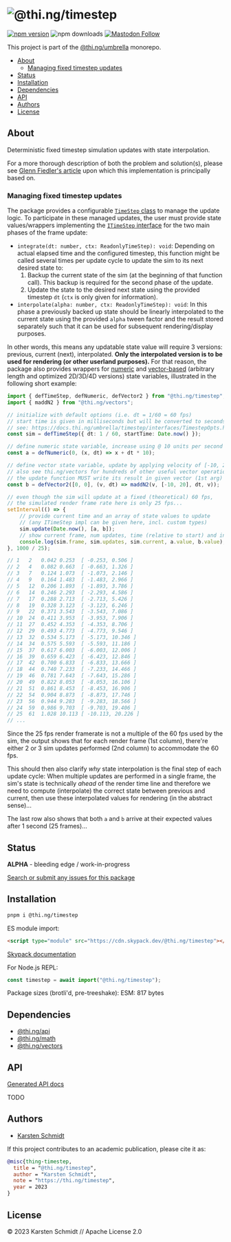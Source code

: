 <!-- This file is generated - DO NOT EDIT! -->

# ![@thi.ng/timestep](https://media.thi.ng/umbrella/banners-20220914/thing-timestep.svg?6570552f)

[![npm version](https://img.shields.io/npm/v/@thi.ng/timestep.svg)](https://www.npmjs.com/package/@thi.ng/timestep)
![npm downloads](https://img.shields.io/npm/dm/@thi.ng/timestep.svg)
[![Mastodon Follow](https://img.shields.io/mastodon/follow/109331703950160316?domain=https%3A%2F%2Fmastodon.thi.ng&style=social)](https://mastodon.thi.ng/@toxi)

This project is part of the
[@thi.ng/umbrella](https://github.com/thi-ng/umbrella/) monorepo.

- [About](#about)
  - [Managing fixed timestep updates](#managing-fixed-timestep-updates)
- [Status](#status)
- [Installation](#installation)
- [Dependencies](#dependencies)
- [API](#api)
- [Authors](#authors)
- [License](#license)

## About

Deterministic fixed timestep simulation updates with state interpolation.

For a more thorough description of both the problem and solution(s), please see
[Glenn Fiedler's article](https://www.gafferongames.com/post/fix_your_timestep/)
upon which this implementation is principally based on.

### Managing fixed timestep updates

The package provides a configurable [`TimeStep`
class](https://docs.thi.ng/umbrella/timestep/classes/TimeStep.html) to manage
the update logic. To participate in these managed updates, the user must provide
state values/wrappers implementing the [`ITimeStep`
interface](https://docs.thi.ng/umbrella/timestep/interfaces/ITimeStep.html) for
the two main phases of the frame update:

- `integrate(dt: number, ctx: ReadonlyTimeStep): void`: Depending on actual
    elapsed time and the configured timestep, this function might be called
    several times per update cycle to update the sim to its next desired state
    to:
    1. Backup the current state of the sim (at the beginning of that function
    call). This backup is required for the second phase of the update.
    2. Update the state to the desired next state using the provided timestep
    `dt` (`ctx` is only given for information).
- `interpolate(alpha: number, ctx: ReadonlyTimeStep): void`: In this phase a
  previously backed up state should be linearly interpolated to the current
  state using the provided `alpha` tween factor and the result stored separately
  such that it can be used for subsequent rendering/display purposes.

In other words, this means any updatable state value will require 3 versions:
previous, current (next), interpolated. **Only the interpolated version is to be
used for rendering (or other userland purposes).** For that reason, the package
also provides wrappers for
[numeric](https://docs.thi.ng/umbrella/timestep/functions/defNumeric.html) and
[vector-based](https://docs.thi.ng/umbrella/timestep/functions/defVector.html)
(arbitrary length and optimized 2D/3D/4D versions) state variables, illustrated
in the following short example:

```ts tangle:export/readme.ts
import { defTimeStep, defNumeric, defVector2 } from "@thi.ng/timestep";
import { maddN2 } from "@thi.ng/vectors";

// initialize with default options (i.e. dt = 1/60 = 60 fps)
// start time is given in milliseconds but will be converted to seconds
// see: https://docs.thi.ng/umbrella/timestep/interfaces/TimestepOpts.html
const sim = defTimeStep({ dt: 1 / 60, startTime: Date.now() });

// define numeric state variable, increase using @ 10 units per second
const a = defNumeric(0, (x, dt) => x + dt * 10);

// define vector state variable, update by applying velocity of [-10, 20] (per second)
// also see thi.ng/vectors for hundreds of other useful vector operations...
// the update function MUST write its result in given vector (1st arg)
const b = defVector2([0, 0], (v, dt) => maddN2(v, [-10, 20], dt, v));

// even though the sim will update at a fixed (theoretical) 60 fps,
// the simulated render frame rate here is only 25 fps...
setInterval(() => {
    // provide current time and an array of state values to update
    // (any ITimeStep impl can be given here, incl. custom types)
    sim.update(Date.now(), [a, b]);
    // show current frame, num updates, time (relative to start) and interpolated state values
    console.log(sim.frame, sim.updates, sim.current, a.value, b.value);
}, 1000 / 25);

// 1   2   0.042 0.253  [ -0.253, 0.506 ]
// 2   4   0.082 0.663  [ -0.663, 1.326 ]
// 3   7   0.124 1.073  [ -1.073, 2.146 ]
// 4   9   0.164 1.483  [ -1.483, 2.966 ]
// 5   12  0.206 1.893  [ -1.893, 3.786 ]
// 6   14  0.246 2.293  [ -2.293, 4.586 ]
// 7   17  0.288 2.713  [ -2.713, 5.426 ]
// 8   19  0.328 3.123  [ -3.123, 6.246 ]
// 9   22  0.371 3.543  [ -3.543, 7.086 ]
// 10  24  0.411 3.953  [ -3.953, 7.906 ]
// 11  27  0.452 4.353  [ -4.353, 8.706 ]
// 12  29  0.493 4.773  [ -4.773, 9.546 ]
// 13  32  0.534 5.173  [ -5.173, 10.346 ]
// 14  34  0.575 5.593  [ -5.593, 11.186 ]
// 15  37  0.617 6.003  [ -6.003, 12.006 ]
// 16  39  0.659 6.423  [ -6.423, 12.846 ]
// 17  42  0.700 6.833  [ -6.833, 13.666 ]
// 18  44  0.740 7.233  [ -7.233, 14.466 ]
// 19  46  0.781 7.643  [ -7.643, 15.286 ]
// 20  49  0.822 8.053  [ -8.053, 16.106 ]
// 21  51  0.861 8.453  [ -8.453, 16.906 ]
// 22  54  0.904 8.873  [ -8.873, 17.746 ]
// 23  56  0.944 9.283  [ -9.283, 18.566 ]
// 24  59  0.986 9.703  [ -9.703, 19.406 ]
// 25  61  1.028 10.113 [ -10.113, 20.226 ]
// ...
```

Since the 25 fps render framerate is not a multiple of the 60 fps used by the
sim, the output shows that for each render frame (1st column), there're either 2
or 3 sim updates performed (2nd column) to accommodate the 60 fps.

This should then also clarify _why_ state interpolation is the final step of
each update cycle: When multiple updates are performed in a single frame, the
sim's state is technically _ahead_ of the render time line and therefore we need
to compute (interpolate) the correct state between previous and current, then
use these interpolated values for rendering (in the abstract sense)...

The last row also shows that both `a` and `b` arrive at their expected values
after 1 second (25 frames)...

## Status

**ALPHA** - bleeding edge / work-in-progress

[Search or submit any issues for this package](https://github.com/thi-ng/umbrella/issues?q=%5Btimestep%5D+in%3Atitle)

## Installation

```bash
pnpm i @thi.ng/timestep
```

ES module import:

```html
<script type="module" src="https://cdn.skypack.dev/@thi.ng/timestep"></script>
```

[Skypack documentation](https://docs.skypack.dev/)

For Node.js REPL:

```js
const timestep = await import("@thi.ng/timestep");
```

Package sizes (brotli'd, pre-treeshake): ESM: 817 bytes

## Dependencies

- [@thi.ng/api](https://github.com/thi-ng/umbrella/tree/develop/packages/api)
- [@thi.ng/math](https://github.com/thi-ng/umbrella/tree/develop/packages/math)
- [@thi.ng/vectors](https://github.com/thi-ng/umbrella/tree/develop/packages/vectors)

## API

[Generated API docs](https://docs.thi.ng/umbrella/timestep/)

TODO

## Authors

- [Karsten Schmidt](https://thi.ng)

If this project contributes to an academic publication, please cite it as:

```bibtex
@misc{thing-timestep,
  title = "@thi.ng/timestep",
  author = "Karsten Schmidt",
  note = "https://thi.ng/timestep",
  year = 2023
}
```

## License

&copy; 2023 Karsten Schmidt // Apache License 2.0
